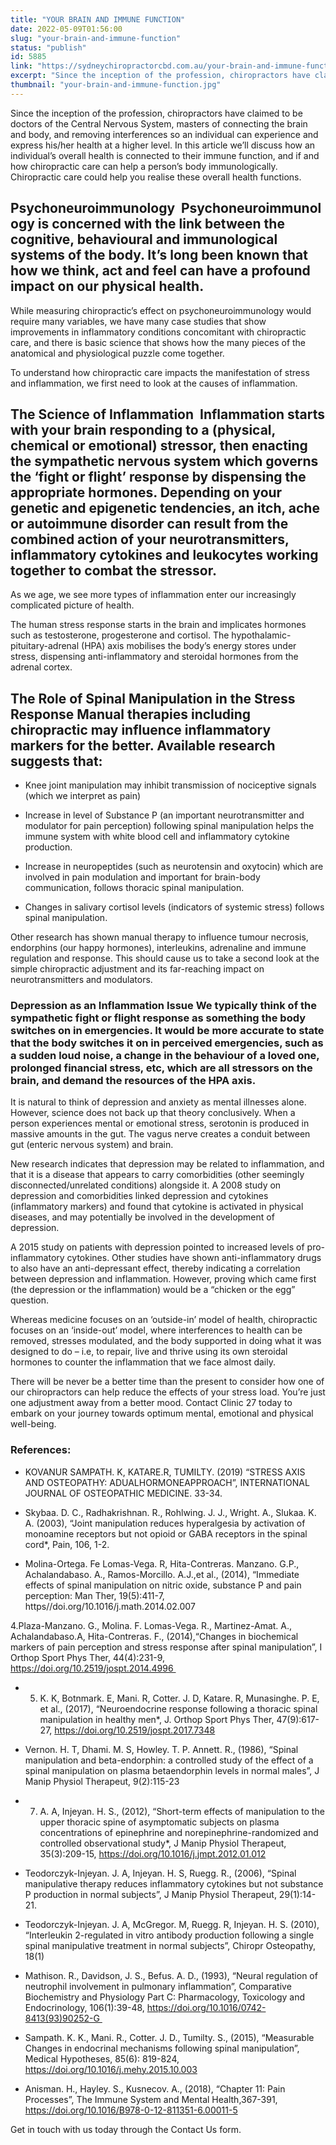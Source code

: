 ```yaml
---
title: "YOUR BRAIN AND IMMUNE FUNCTION"
date: 2022-05-09T01:56:00
slug: "your-brain-and-immune-function"
status: "publish"
id: 5885
link: "https://sydneychiropractorcbd.com.au/your-brain-and-immune-function/"
excerpt: "Since the inception of the profession, chiropractors have claimed to be doctors of the Central Nervous System, masters of connecting the brain and body, and removing interferences so an individual can experience and express his/her health at a higher level. In this article we’ll discuss how an individual’s overall health is connected to their immune […]"
thumbnail: "your-brain-and-immune-function.jpg"
---
```


Since the inception of the profession, chiropractors have claimed to be doctors of the Central Nervous System, masters of connecting the brain and body, and removing interferences so an individual can experience and express his/her health at a higher level. In this article we’ll discuss how an individual’s overall health is connected to their immune function, and if and how chiropractic care can help a person’s body immunologically.  Chiropractic care could help you realise these overall health functions. 

## Psychoneuroimmunology  Psychoneuroimmunology is concerned with the link between the cognitive, behavioural and immunological systems of the body. It’s long been known that how we think, act and feel can have a profound impact on our physical health. 

While measuring chiropractic’s effect on psychoneuroimmunology would require many variables, we have many case studies that show improvements in inflammatory conditions concomitant with chiropractic care, and there is basic science that shows how the many pieces of the anatomical and physiological puzzle come together. 

To understand how chiropractic care impacts the manifestation of stress and inflammation, we first need to look at the causes of inflammation. 

## The Science of Inflammation  Inflammation starts with your brain responding to a (physical, chemical or emotional) stressor, then enacting the sympathetic nervous system which governs the ‘fight or flight’ response by dispensing the appropriate hormones. Depending on your genetic and epigenetic tendencies, an itch, ache or autoimmune disorder can result from the combined action of your neurotransmitters, inflammatory cytokines and leukocytes working together to combat the stressor.  

As we age, we see more types of inflammation enter our increasingly complicated picture of health. 

The human stress response starts in the brain and implicates hormones such as testosterone, progesterone and cortisol. The hypothalamic-pituitary-adrenal (HPA) axis mobilises the body’s energy stores under stress, dispensing anti-inflammatory and steroidal hormones from the adrenal cortex. 

## The Role of Spinal Manipulation in the Stress Response Manual therapies including chiropractic may influence inflammatory markers for the better. Available research suggests that: 

- Knee joint manipulation may inhibit transmission of nociceptive signals (which we interpret as pain) 

- Increase in level of Substance P (an important neurotransmitter and modulator for pain perception) following spinal manipulation helps the immune system with white blood cell and inflammatory cytokine production. 
- Increase in neuropeptides (such as neurotensin and oxytocin) which are involved in pain modulation and important for brain-body communication, follows thoracic spinal manipulation. 
- Changes in salivary cortisol levels (indicators of systemic stress) follows spinal manipulation.  

Other research has shown manual therapy to influence tumour necrosis, endorphins (our happy hormones), interleukins, adrenaline and immune regulation and response. This should cause us to take a second look at the simple chiropractic adjustment and its far-reaching impact on neurotransmitters and modulators. 

### Depression as an Inflammation Issue We typically think of the sympathetic fight or flight response as something the body switches on in emergencies. It would be more accurate to state that the body switches it on in perceived emergencies, such as a sudden loud noise, a change in the behaviour of a loved one, prolonged financial stress, etc, which are all stressors on the brain, and demand the resources of the HPA axis. 

It is natural to think of depression and anxiety as mental illnesses alone. However, science does not back up that theory conclusively. When a person experiences mental or emotional stress, serotonin is produced in massive amounts in the gut. The vagus nerve creates a conduit between gut (enteric nervous system) and brain.  

New research indicates that depression may be related to inflammation, and that it is a disease that appears to carry comorbidities (other seemingly disconnected/unrelated conditions) alongside it. A 2008 study on depression and comorbidities linked depression and cytokines (inflammatory markers) and found that cytokine is activated in physical diseases, and may potentially be involved in the development of depression.  

A 2015 study on patients with depression pointed to increased levels of pro-inflammatory cytokines. Other studies have shown anti-inflammatory drugs to also have an anti-depressant effect, thereby indicating a correlation between depression and inflammation. However, proving which came first (the depression or the inflammation) would be a “chicken or the egg” question.   

Whereas medicine focuses on an ‘outside-in’ model of health, chiropractic focuses on an ‘inside-out’ model, where interferences to health can be removed, stresses modulated, and the body supported in doing what it was designed to do – i.e, to repair, live and thrive using its own steroidal hormones to counter the inflammation that we face almost daily. 

There will be never be a better time than the present to consider how one of our chiropractors can help reduce the effects of your stress load. You’re just one adjustment away from a better mood. Contact Clinic 27 today to embark on your journey towards optimum mental, emotional and physical well-being.   

### References:  
- KOVANUR SAMPATH. K, KATARE.R, TUMILTY. (2019) “STRESS AXIS AND OSTEOPATHY: ADUALHORMONEAPPROACH”, INTERNATIONAL JOURNAL OF OSTEOPATHIC MEDICINE. 33-34.

- Skybaa. D. C., Radhakrishnan. R., Rohlwing. J. J., Wright. A., Slukaa. K. A. (2003), “Joint manipulation reduces hyperalgesia by activation of monoamine receptors but not opioid or GABA receptors in the spinal cord*, Pain, 106, 1-2.

- Molina-Ortega. Fe Lomas-Vega. R, Hita-Contreras. Manzano. G.P., Achalandabaso. A., Ramos-Morcillo. A.J.,et al., (2014), “Immediate effects of spinal manipulation on nitric oxide, substance P and pain perception: Man Ther, 19(5):411-7, https//doi.org/10.1016/j.math.2014.02.007 

4.Plaza-Manzano. G., Molina. F. Lomas-Vega. R., Martinez-Amat. A., Achalandabaso.A, Hita-Contreras. F., (2014),“Changes in biochemical markers of pain perception and stress response after spinal manipulation”, I Orthop Sport Phys Ther, 44(4):231-9, https://doi.org/10.2519/jospt.2014.4996 

- 5. K. K, Botnmark. E, Mani. R, Cotter. J. D, Katare. R, Munasinghe. P. E, et al., (2017), “Neuroendocrine response following a thoracic spinal manipulation in healthy men*, J. Orthop Sport Phys Ther, 47(9):617-27, https://doi.org/10.2519/jospt.2017.7348

- Vernon. H. T, Dhami. M. S, Howley. T. P. Annett. R., (1986), “Spinal manipulation and beta-endorphin: a controlled study of the effect of a spinal manipulation on plasma betaendorphin levels in normal males”, J Manip Physiol Therapeut, 9(2):115-23

- 7. A. A, Injeyan. H. S., (2012), “Short-term effects of manipulation to the upper thoracic spine of asymptomatic subjects on plasma concentrations of epinephrine and norepinephrine-randomized and controlled observational study*, J Manip Physiol Therapeut, 35(3):209-15, https://doi.org/10.1016/j.jmpt.2012.01.012

- Teodorczyk-Injeyan. J. A, Injeyan. H. S, Ruegg. R., (2006), “Spinal manipulative therapy reduces inflammatory cytokines but not substance P production in normal subjects”, J Manip Physiol Therapeut, 29(1):14-21. 

- Teodorczyk-Injeyan. J. A, McGregor. M, Ruegg. R, Injeyan. H. S. (2010), “Interleukin 2-regulated in vitro antibody production following a single spinal manipulative treatment in normal subjects”, Chiropr Osteopathy, 18(1)

- Mathison. R., Davidson, J. S., Befus. A. D., (1993), “Neural regulation of neutrophil involvement in pulmonary inflammation”, Comparative Biochemistry and Physiology Part C: Pharmacology, Toxicology and Endocrinology, 106(1):39-48, https://doi.org/10.1016/0742-8413(93)90252-G 

- Sampath. K. K., Mani. R., Cotter. J. D., Tumilty. S., (2015), “Measurable Changes in endocrinal mechanisms following spinal manipulation”, Medical Hypotheses, 85(6): 819-824, https://doi.org/10.1016/j.mehy.2015.10.003

- Anisman. H., Hayley. S., Kusnecov. A., (2018), “Chapter 11: Pain Processes”, The Immune System and Mental Health,367-391, https://doi.org/10.1016/B978-0-12-811351-6.00011-5

Get in touch with us today through the Contact Us form.
